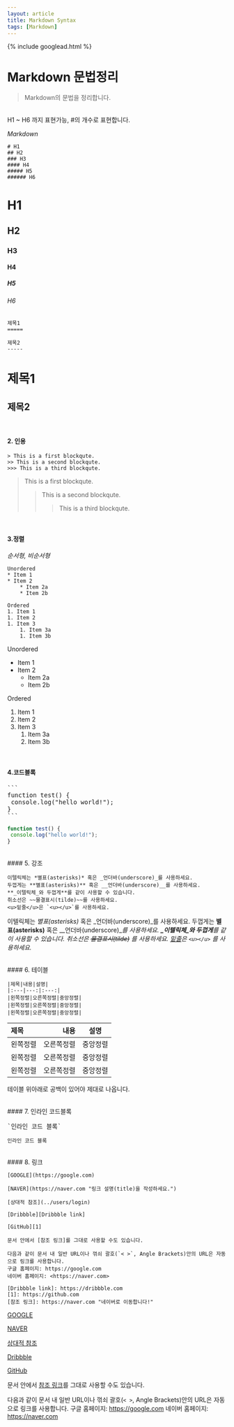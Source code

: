 ```yaml
---
layout: article
title: Markdown Syntax
tags: [Markdown]
---
```


{% include googlead.html %}

# Markdown 문법정리
>Markdown의 문법을 정리합니다.

<br>
H1 ~ H6 까지 표현가능, #의 개수로 표현합니다.

*Markdown*
```
# H1
## H2
### H3
#### H4
##### H5
###### H6
```

# H1
## H2
### H3
#### H4
##### H5
###### H6

```
제목1
=====

제목2
-----
```

제목1
=====

제목2
-----

<br>

#### 2. 인용

```
> This is a first blockqute.
>> This is a second blockqute.
>>> This is a third blockqute.
```

> This is a first blockqute.
>> This is a second blockqute.
>>> This is a third blockqute.

<br>

#### 3.정렬

 *순서형, 비순서형*

```
Unordered
* Item 1
* Item 2
    * Item 2a
    * Item 2b

Ordered
1. Item 1
1. Item 2
1. Item 3
    1. Item 3a
    1. Item 3b
```

Unordered
* Item 1
* Item 2
    * Item 2a
    * Item 2b

Ordered
1. Item 1
1. Item 2
1. Item 3
    1. Item 3a
    1. Item 3b

<br>

#### 4.코드블록

<pre>
```
function test() {
 console.log("hello world!");
}
```
</pre>

```javascript
function test() {
 console.log("hello world!");
}
```

<br>
#### 5. 강조

```
이텔릭체는 *별표(asterisks)* 혹은 _언더바(underscore)_를 사용하세요.
두껍게는 **별표(asterisks)** 혹은 __언더바(underscore)__를 사용하세요.
**_이텔릭체_와 두껍게**를 같이 사용할 수 있습니다.
취소선은 ~~물결표시(tilde)~~를 사용하세요.
<u>밑줄</u>은 `<u></u>`를 사용하세요.
```
이텔릭체는 *별표(asterisks)* 혹은 _언더바(underscore)_를 사용하세요.
두껍게는 **별표(asterisks)** 혹은 __언더바(underscore)__를 사용하세요.
**_이텔릭체_와 두껍게**를 같이 사용할 수 있습니다.
취소선은 ~~물결표시(tilde)~~ 를 사용하세요.
<u>밑줄</u>은 `<u></u>` 를 사용하세요._

<br>
#### 6. 테이블

```
|제목|내용|설명|
|:---|---:|:---:|
|왼쪽정렬|오른쪽정렬|중앙정렬|
|왼쪽정렬|오른쪽정렬|중앙정렬|
|왼쪽정렬|오른쪽정렬|중앙정렬|
```

|제목|내용|설명|
|:---|---:|:---:|
|왼쪽정렬|오른쪽정렬|중앙정렬|
|왼쪽정렬|오른쪽정렬|중앙정렬|
|왼쪽정렬|오른쪽정렬|중앙정렬|

테이블 위아래로 공백이 있어야 제대로 나옵니다.

<br>
#### 7. 인라인 코드블록

<pre>
`인라인 코드 블록`
</pre>

`인라인 코드 블록`

<br>
#### 8. 링크

```
[GOOGLE](https://google.com)

[NAVER](https://naver.com "링크 설명(title)을 작성하세요.")

[상대적 참조](../users/login)

[Dribbble][Dribbble link]

[GitHub][1]

문서 안에서 [참조 링크]를 그대로 사용할 수도 있습니다.

다음과 같이 문서 내 일반 URL이나 꺾쇠 괄호(`< >`, Angle Brackets)안의 URL은 자동으로 링크를 사용합니다.
구글 홈페이지: https://google.com
네이버 홈페이지: <https://naver.com>

[Dribbble link]: https://dribbble.com
[1]: https://github.com
[참조 링크]: https://naver.com "네이버로 이동합니다!"
```

[GOOGLE](https://google.com)

[NAVER](https://naver.com "링크 설명(title)을 작성하세요.")

[상대적 참조](../users/login)

[Dribbble][Dribbble link]

[GitHub][1]

문서 안에서 [참조 링크]를 그대로 사용할 수도 있습니다.  

다음과 같이 문서 내 일반 URL이나 꺾쇠 괄호(`< >`, Angle Brackets)안의 URL은 자동으로 링크를 사용합니다.
구글 홈페이지: https://google.com
네이버 홈페이지: <https://naver.com>

[Dribbble link]: https://dribbble.com
[1]: https://github.com
[참조 링크]: https://naver.com "네이버로 이동합니다!"
